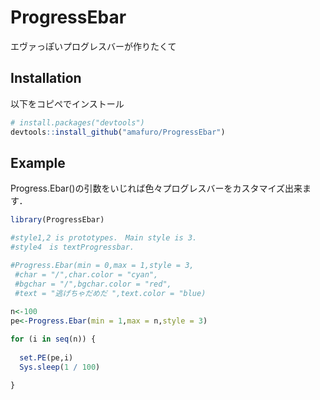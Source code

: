 
# ProgressEbar

エヴァっぽいプログレスバーが作りたくて

## Installation

以下をコピペでインストール

``` r
# install.packages("devtools")
devtools::install_github("amafuro/ProgressEbar")
```

## Example

Progress.Ebar()の引数をいじれば色々プログレスバーをカスタマイズ出来ます．

``` r
library(ProgressEbar)

#style1,2 is prototypes.　Main style is 3.
#style4　is textProgressbar.

#Progress.Ebar(min = 0,max = 1,style = 3,
 #char = "/",char.color = "cyan",
 #bgchar = "/",bgchar.color = "red",
 #text = "逃げちゃだめだ ",text.color = "blue)
 
n<-100
pe<-Progress.Ebar(min = 1,max = n,style = 3)

for (i in seq(n)) {
  
  set.PE(pe,i)
  Sys.sleep(1 / 100)
  
}
```

